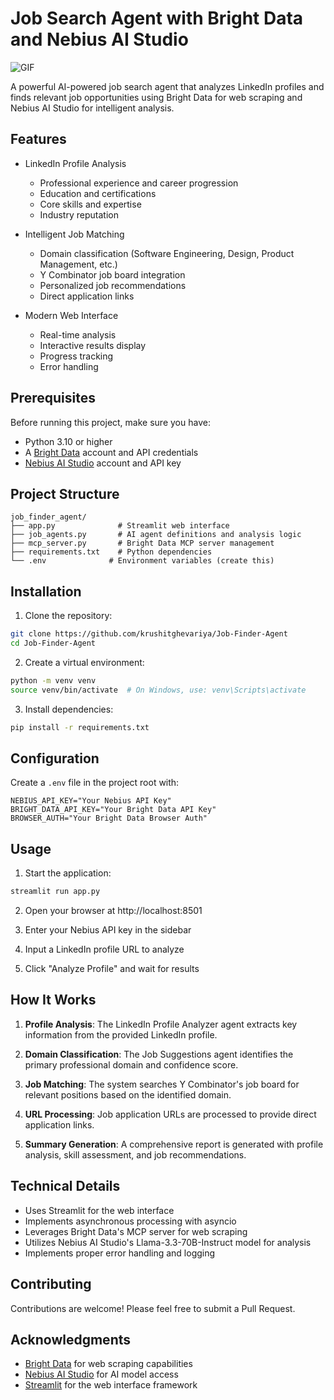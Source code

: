 # Job Search Agent with Bright Data and Nebius AI Studio

![GIF](./assets/job-search.gif)

A powerful AI-powered job search agent that analyzes LinkedIn profiles and finds relevant job opportunities using Bright Data for web scraping and Nebius AI Studio for intelligent analysis.

## Features

- LinkedIn Profile Analysis

  - Professional experience and career progression
  - Education and certifications
  - Core skills and expertise
  - Industry reputation

- Intelligent Job Matching

  - Domain classification (Software Engineering, Design, Product Management, etc.)
  - Y Combinator job board integration
  - Personalized job recommendations
  - Direct application links

- Modern Web Interface
  - Real-time analysis
  - Interactive results display
  - Progress tracking
  - Error handling


## Prerequisites

Before running this project, make sure you have:

- Python 3.10 or higher
- A [Bright Data](https://brightdata.com/) account and API credentials
- [Nebius AI Studio](https://studio.nebius.com/) account and API key

## Project Structure

```
job_finder_agent/
├── app.py              # Streamlit web interface
├── job_agents.py       # AI agent definitions and analysis logic
├── mcp_server.py       # Bright Data MCP server management
├── requirements.txt    # Python dependencies
└── .env              # Environment variables (create this)
```

## Installation

1. Clone the repository:

```bash
git clone https://github.com/krushitghevariya/Job-Finder-Agent
cd Job-Finder-Agent
```

2. Create a virtual environment:

```bash
python -m venv venv
source venv/bin/activate  # On Windows, use: venv\Scripts\activate
```

3. Install dependencies:

```bash
pip install -r requirements.txt
```

## Configuration

Create a `.env` file in the project root with:

```
NEBIUS_API_KEY="Your Nebius API Key"
BRIGHT_DATA_API_KEY="Your Bright Data API Key"
BROWSER_AUTH="Your Bright Data Browser Auth"
```

## Usage

1. Start the application:

```bash
streamlit run app.py
```

2. Open your browser at http://localhost:8501

3. Enter your Nebius API key in the sidebar

4. Input a LinkedIn profile URL to analyze

5. Click "Analyze Profile" and wait for results

## How It Works

1. **Profile Analysis**: The LinkedIn Profile Analyzer agent extracts key information from the provided LinkedIn profile.

2. **Domain Classification**: The Job Suggestions agent identifies the primary professional domain and confidence score.

3. **Job Matching**: The system searches Y Combinator's job board for relevant positions based on the identified domain.

4. **URL Processing**: Job application URLs are processed to provide direct application links.

5. **Summary Generation**: A comprehensive report is generated with profile analysis, skill assessment, and job recommendations.

## Technical Details

- Uses Streamlit for the web interface
- Implements asynchronous processing with asyncio
- Leverages Bright Data's MCP server for web scraping
- Utilizes Nebius AI Studio's Llama-3.3-70B-Instruct model for analysis
- Implements proper error handling and logging

## Contributing

Contributions are welcome! Please feel free to submit a Pull Request.

## Acknowledgments

- [Bright Data](https://brightdata.com/) for web scraping capabilities
- [Nebius AI Studio](https://studio.nebius.com/) for AI model access
- [Streamlit](https://streamlit.io/) for the web interface framework
